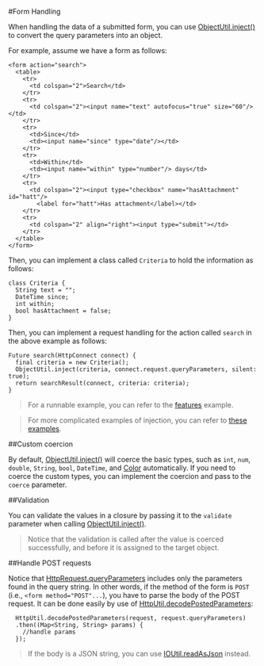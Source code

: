 #Form Handling

When handling the data of a submitted form, you can use [ObjectUtil.inject()](commons:mirrors) to convert the query parameters into an object.

For example, assume we have a form as follows:

    <form action="search">
      <table>
        <tr>
          <td colspan="2">Search</td>
        </tr>
        <tr>
          <td colspan="2"><input name="text" autofocus="true" size="60"/></td>
        </tr>
        <tr>
          <td>Since</td>
          <td><input name="since" type="date"/></td>
        </tr>
        <tr>
          <td>Within</td>
          <td><input name="within" type="number"/> days</td>
        </tr>
        <tr>
          <td colspan="2"><input type="checkbox" name="hasAttachment" id="hatt"/>
            <label for="hatt">Has attachment</label></td>
        </tr>
        <tr>
          <td colspan="2" align="right"><input type="submit"></td>
        </tr>
      </table>
    </form>

Then, you can implement a class called `Criteria` to hold the information as follows:

    class Criteria {
      String text = "";
      DateTime since;
      int within;
      bool hasAttachment = false;
    }

Then, you can implement a request handling for the action called `search` in the above example as follows:

    Future search(HttpConnect connect) {
      final criteria = new Criteria();
      ObjectUtil.inject(criteria, connect.request.queryParameters, silent: true);
      return searchResult(connect, criteria: criteria);
    }

> For a runnable example, you can refer to the [features](source:test) example.

> For more complicated examples of injection, you can refer to [these examples](https://github.com/rikulo/commons/blob/master/test/inject.dart).

##Custom coercion

By default, [ObjectUtil.inject()](commons:mirrors) will coerce the basic types, such as `int`, `num`, `double`, `String`, `bool`, `DateTime`, and [Color](commons:util) automatically. If you need to coerce the custom types, you can implement the coercion and pass to the `coerce` parameter.

##Validation

You can validate the values in a closure by passing it to the `validate` parameter when calling [ObjectUtil.inject()](commons:mirrors).

> Notice that the validation is called after the value is coerced successfully, and before it is assigned to the target object.

##Handle POST requests

Notice that [HttpRequest.queryParameters](dart:io) includes only the parameters found in the query string. In other words, if the method of the form is `POST` (i.e., `<form method="POST"...`), you have to parse the body of the POST request. It can be done easily by use of [HttpUtil.decodePostedParameters](commons:io):

      HttpUtil.decodePostedParameters(request, request.queryParameters)
      .then((Map<String, String> params) {
        //handle params
      });

> If the body is a JSON string, you can use [IOUtil.readAsJson](commons:io) instead.
